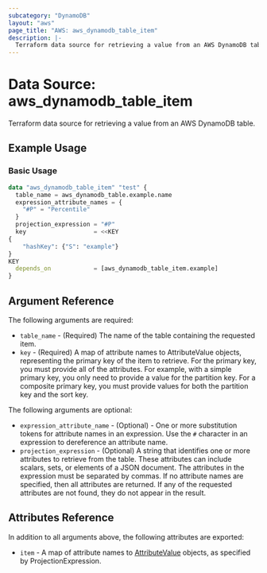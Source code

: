 ```yaml
---
subcategory: "DynamoDB"
layout: "aws"
page_title: "AWS: aws_dynamodb_table_item"
description: |-
  Terraform data source for retrieving a value from an AWS DynamoDB table.
---
```


# Data Source: aws_dynamodb_table_item

Terraform data source for retrieving a value from an AWS DynamoDB table.

## Example Usage

### Basic Usage

```terraform
data "aws_dynamodb_table_item" "test" {
  table_name = aws_dynamodb_table.example.name
  expression_attribute_names = {
    "#P" = "Percentile"
  }
  projection_expression = "#P"
  key                   = <<KEY
{
	"hashKey": {"S": "example"}
}
KEY
  depends_on            = [aws_dynamodb_table_item.example]
}
```

## Argument Reference

The following arguments are required:

* `table_name` - (Required) The name of the table containing the requested item.
* `key` - (Required) A map of attribute names to AttributeValue objects, representing the primary key of the item to retrieve.
  For the primary key, you must provide all of the attributes. For example, with a simple primary key, you only need to provide a value for the partition key. For a composite primary key, you must provide values for both the partition key and the sort key.

The following arguments are optional:

* `expression_attribute_name` - (Optional) - One or more substitution tokens for attribute names in an expression. Use the `#` character in an expression to dereference an attribute name.
* `projection_expression` - (Optional) A string that identifies one or more attributes to retrieve from the table. These attributes can include scalars, sets, or elements of a JSON document. The attributes in the expression must be separated by commas.
If no attribute names are specified, then all attributes are returned. If any of the requested attributes are not found, they do not appear in the result.

## Attributes Reference

In addition to all arguments above, the following attributes are exported:

* `item` - A map of attribute names to [AttributeValue](https://docs.aws.amazon.com/amazondynamodb/latest/APIReference/API_AttributeValue.html) objects, as specified by ProjectionExpression.